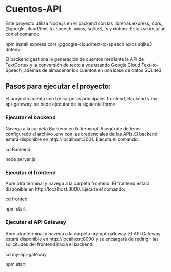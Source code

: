 # Cuentos-API

Este proyecto utiliza Node.js en el backend con las librerías express, cors, @google-cloud/text-to-speech, axios, sqlite3, fs y dotenv. Estas se instalan con el comando 

npm install express cors @google-cloud/text-to-speech axios sqlite3 dotenv

El backend gestiona la generación de cuentos mediante la API de TextCortex y la conversión de texto a voz usando Google Cloud Text-to-Speech, además de almacenar los cuentos en una base de datos SQLite3. 

## Pasos para ejecutar el proyecto:
El proyecto cuenta con tre carpetas principales frontend, Backend y my-api-gateway. se bede ejecutar de la siguiente forma
### Ejecutar el backend

Navega a la carpeta Backend en tu terminal. Asegúrate de tener configurado el archivo .env con las credenciales de las APIs.El backend estará disponible en http://localhost:3001. Ejecuta el comando:

cd Backend

node server.js


### Ejecutar el frontend
Abre otra terminal y navega a la carpeta frontend. El frontend estará disponible en http://localhost:3000.
Ejecuta el comando:

cd fronted

npm start



### Ejecutar el API Gateway
Abre otra terminal y navega a la carpeta my-api-gateway. El API Gateway estará disponible en http://localhost:8090 y se encargará de redirigir las solicitudes del frontend hacia el backend.

cd my-api-gateway

npm start

